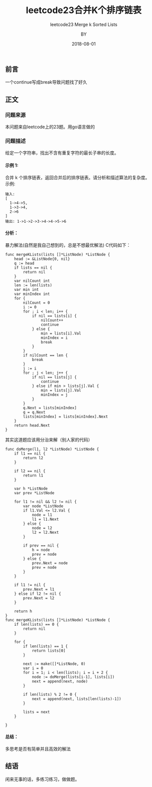 ﻿---
layout:     post
title:      leetcode23合并K个排序链表
subtitle:   leetcode23 Merge k Sorted Lists
date:       2018-08-01
author:     BY
header-img: img/post-bg-universe.jpg
catalog: true
tags:
    - Blog
---


## 前言

一个continue写成break导致问题找了好久

## 正文

### 问题来源

本问题来自leetcode上的23题。用go语言做的

### 问题描述

给定一个字符串，找出不含有重复字符的最长子串的长度。

#### 示例 1:
合并 k 个排序链表，返回合并后的排序链表。请分析和描述算法的复杂度。  
示例:  
```
输入:  
[
  1->4->5,  
  1->3->4,  
  2->6  
]  
输出: 1->1->2->3->4->4->5->6
```
#### 分析：
暴力解法(自然是我自己想到的，总是不想最优解法)
C代码如下：  
```
func mergeKLists(lists []*ListNode) *ListNode {
	head := &ListNode{0, nil} 
	q := head
	if lists == nil {
		return nil
	}
	var nilCount int
	len := len(lists)
	var min int
	var minIndex int
	for {
		nilCount = 0
		i := 0
		for ; i < len; i++ {
			if nil == lists[i] {
				nilCount++
				continue
			} else {
				min = lists[i].Val
				minIndex = i
				break
			}
		}
		if nilCount == len {
			break
		}
		j := i
		for ; j < len; j++ {
			if nil == lists[j] {
				continue
			} else if min > lists[j].Val {
				min = lists[j].Val
				minIndex = j
			}
		}
		q.Next = lists[minIndex]
		q = q.Next
		lists[minIndex] = lists[minIndex].Next
	}
	return head.Next
}

```  
其实这道题应该用分治来解（别人家的代码）
```
func doMerge(l1, l2 *ListNode) *ListNode {
    if l1 == nil {
        return l2
    }
    
    if l2 == nil {
        return l1
    }
    
    var h *ListNode
    var prev *ListNode
    
    for l1 != nil && l2 != nil {
        var node *ListNode
        if l1.Val <= l2.Val {
            node = l1
            l1 = l1.Next
        } else {
            node = l2
            l2 = l2.Next
        }
        
        if prev == nil {
            h = node
            prev = node
        } else {
            prev.Next = node
            prev = node
        }
    }
    
    if l1 != nil {
        prev.Next = l1
    } else if l2 != nil {
        prev.Next = l2
    }
    
    return h
}
func mergeKLists(lists []*ListNode) *ListNode {
    if len(lists) == 0 {
        return nil
    }
    
    for {
        if len(lists) == 1 {
            return lists[0]
        }

        next := make([]*ListNode, 0)
        var i = 0
        for i = 1; i < len(lists); i = i + 2 {
            node := doMerge(lists[i-1], lists[i])
            next = append(next, node)
        }
        
        if len(lists) % 2 != 0 {
            next = append(next, lists[len(lists)-1])
        }
        
        lists = next
    }
    
}
```
#### 总结：
多思考是否有简单并且高效的解法

## 结语
闲来无事的话，多练习练习，做做题。
